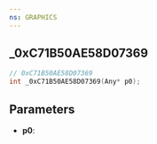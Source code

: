 ```yaml
---
ns: GRAPHICS
---
```

## _0xC71B50AE58D07369

```c
// 0xC71B50AE58D07369
int _0xC71B50AE58D07369(Any* p0);
```

## Parameters
* **p0**:
